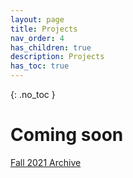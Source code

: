 ```yaml
---
layout: page
title: Projects
nav_order: 4
has_children: true
description: Projects
has_toc: true
---
```

{: .no_toc }
# Coming soon
[Fall 2021 Archive](/ios-fa21/index/)